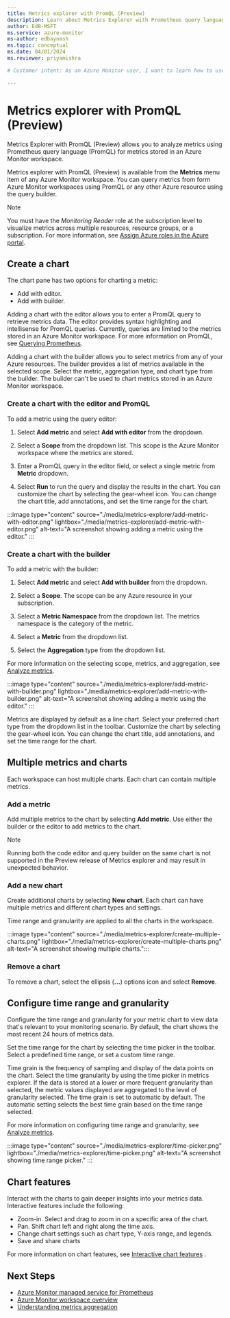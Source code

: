 ```yaml
---
title: Metrics explorer with PromQL (Preview)
description: Learn about Metrics Explorer with Prometheus query language support.
author: EdB-MSFT
ms.service: azure-monitor
ms-author: edbaynash
ms.topic: conceptual
ms.date: 04/01/2024
ms.reviewer: priyamishra

# Customer intent: As an Azure Monitor user, I want to learn how to use Metrics Explorer with PromQL.

---
```


# Metrics explorer with PromQL (Preview) 

Metrics Explorer with PromQL (Preview) allows you to analyze metrics using Prometheus query language (PromQL) for metrics stored in an Azure Monitor workspace. 

Metrics explorer with PromQL (Preview) is available from the **Metrics** menu item of any Azure Monitor workspace. You can query metrics from form Azure Monitor workspaces using PromQL or any other Azure resource using the query builder.

> [!NOTE]
> You must have the *Monitoring Reader* role at the subscription level to visualize metrics across multiple resources, resource groups, or a subscription. For more information, see [Assign Azure roles in the Azure portal](/azure/role-based-access-control/role-assignments-portal).


## Create a chart

The chart pane has two options for charting a metric:
-  Add with editor.
-  Add with builder.

Adding a chart with the editor allows you to enter a PromQL query to retrieve metrics data. The editor provides syntax highlighting and intellisense for PromQL queries. Currently, queries are limited to the metrics stored in an Azure Monitor workspace. For more information on PromQL, see [Querying Prometheus](https://prometheus.io/docs/prometheus/latest/querying/basics/).


Adding a chart with the builder allows you to select metrics from any of your Azure resources. The builder provides a list of metrics available in the selected scope. Select the metric, aggregation type, and chart type from the builder. The builder can't be used to chart metrics stored in an Azure Monitor workspace.


### Create a chart with the editor and PromQL

To add a metric using the query editor:

1. Select **Add metric** and select **Add with editor** from the dropdown. 

1. Select a **Scope** from the dropdown list. This scope is the Azure Monitor workspace where the metrics are stored.
1. Enter a PromQL query in the editor field, or select a single metric from **Metric** dropdown.
1. Select **Run** to run the query and display the results in the chart. You can customize the chart by selecting the gear-wheel icon. You can change the chart title, add annotations, and set the time range for the chart. 

:::image type="content" source="./media/metrics-explorer/add-metric-with-editor.png"  lightbox="./media/metrics-explorer/add-metric-with-editor.png"  alt-text="A screenshot showing adding a metric using the editor." :::

### Create a chart with the builder

To add a metric with the builder:

1. Select **Add metric** and select **Add with builder** from the dropdown. 

1. Select a **Scope**. The scope can be any Azure resource in your subscription.
1. Select a **Metric Namespace** from the dropdown list. The metrics namespace is the category of the metric.
1. Select a **Metric** from the dropdown list.
1. Select the **Aggregation** type from the dropdown list. 

 For more information on the selecting scope, metrics, and aggregation, see [Analyze metrics](/azure/azure-monitor/essentials/analyze-metrics#set-the-resource-scope).

:::image type="content" source="./media/metrics-explorer/add-metric-with-builder.png" lightbox="./media/metrics-explorer/add-metric-with-builder.png"  alt-text="A screenshot showing adding a metric using the editor." :::

Metrics are displayed by default as a line chart. Select your preferred chart type from the dropdown list in the toolbar. Customize the chart by selecting the gear-wheel icon. You can change the chart title, add annotations, and set the time range for the chart.

## Multiple metrics and charts 
Each workspace can host multiple charts. Each chart can contain multiple metrics.

### Add a metric

Add multiple metrics to the chart by selecting **Add metric**. Use either the builder or the editor to add metrics to the chart. 

> [!NOTE]
> Running both the code editor and query builder on the same chart is not supported in the Preview release of Metrics explorer and may result in unexpected behavior.


### Add a new chart

Create additional charts by selecting **New chart**. Each chart can have multiple metrics and different chart types and settings. 

Time range and granularity are applied to all the charts in the workspace.

:::image type="content" source="./media/metrics-explorer/create-multiple-charts.png" lightbox="./media/metrics-explorer/create-multiple-charts.png" alt-text="A screenshot showing multiple charts.":::

### Remove a chart

To remove a chart, select the ellipsis (**...**) options icon and select **Remove**.

## Configure time range and granularity

Configure the time range and granularity for your metric chart to view data that's relevant to your monitoring scenario. By default, the chart shows the most recent 24 hours of metrics data.

Set the time range for the chart by selecting the time picker in the toolbar. Select a predefined time range, or set a custom time range.


Time grain is the frequency of sampling and display of the data points on the chart. Select the time granularity by using the time picker in metrics explorer. If the data is stored at a lower or more frequent granularity than selected, the metric values displayed are aggregated to the level of granularity selected. The time grain is set to automatic by default. The automatic setting selects the best time grain based on the time range selected.

For more information on configuring time range and granularity, see [Analyze metrics](/azure/azure-monitor/essentials/analyze-metrics#configure-the-time-range).

:::image type="content" source="./media/metrics-explorer/time-picker.png" lightbox="./media/metrics-explorer/time-picker.png"  alt-text="A screenshot showing time range picker." :::

## Chart features

Interact with the charts to gain deeper insights into your metrics data.
Interactive features include the following:

- Zoom-in. Select and drag to zoom in on a specific area of the chart. 
- Pan. Shift chart left and right along the time axis.
- Change chart settings such as chart type, Y-axis range, and legends.
- Save and share charts

For more information on chart features, see [Interactive chart features](/azure/azure-monitor/essentials/analyze-metrics#interactive-chart-features) .


## Next Steps

- [Azure Monitor managed service for Prometheus](/azure/azure-monitor/essentials/prometheus-metrics-overview)
- [Azure Monitor workspace overview](/azure/azure-monitor/essentials/azure-monitor-workspace-overview)
- [Understanding metrics aggregation](/azure/azure-monitor/essentials/metrics-aggregation-explained)